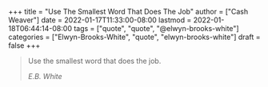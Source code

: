 +++
title = "Use The Smallest Word That Does The Job"
author = ["Cash Weaver"]
date = 2022-01-17T11:33:00-08:00
lastmod = 2022-01-18T06:44:14-08:00
tags = ["quote", "quote", "@elwyn-brooks-white"]
categories = ["Elwyn-Brooks-White", "quote", "elwyn-brooks-white"]
draft = false
+++

> Use the smallest word that does the job.
>
> _E.B. White_
